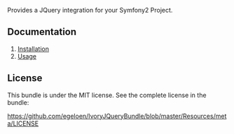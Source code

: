 Provides a JQuery integration for your Symfony2 Project.

Documentation
-------------

   1. [Installation](http://github.com/egeloen/IvoryJQueryBundle/blob/master/Resources/doc/installation.md)
   2. [Usage](http://github.com/egeloen/IvoryJQueryBundle/blob/master/Resources/doc/usage.md)

License
-------

This bundle is under the MIT license. See the complete license in the bundle:

https://github.com/egeloen/IvoryJQueryBundle/blob/master/Resources/meta/LICENSE
